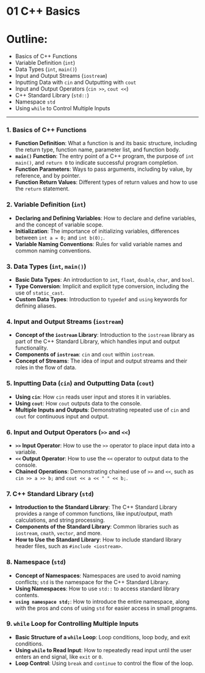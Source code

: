# 01 C++ Basics

# Outline:

- Basics of C++ Functions
- Variable Definition (`int`)
- Data Types (`int`, `main()`)
- Input and Output Streams (`iostream`)
- Inputting Data with `cin` and Outputting with `cout`
- Input and Output Operators (`cin >>`, `cout <<`)
- C++ Standard Library (`std::`)
- Namespace `std`
- Using `while` to Control Multiple Inputs



---

### 1. Basics of C++ Functions

- **Function Definition**: What a function is and its basic structure, including the return type, function name, parameter list, and function body.
- **`main()` Function**: The entry point of a C++ program, the purpose of `int main()`, and `return 0` to indicate successful program completion.
- **Function Parameters**: Ways to pass arguments, including by value, by reference, and by pointer.
- **Function Return Values**: Different types of return values and how to use the `return` statement.

### 2. Variable Definition (`int`)

- **Declaring and Defining Variables**: How to declare and define variables, and the concept of variable scope.
- **Initialization**: The importance of initializing variables, differences between `int a = 0;` and `int b(0);`.
- **Variable Naming Conventions**: Rules for valid variable names and common naming conventions.

### 3. Data Types (`int`, `main()`)

- **Basic Data Types**: An introduction to `int`, `float`, `double`, `char`, and `bool`.
- **Type Conversion**: Implicit and explicit type conversion, including the use of `static_cast`.
- **Custom Data Types**: Introduction to `typedef` and `using` keywords for defining aliases.

### 4. Input and Output Streams (`iostream`)

- **Concept of the `iostream` Library**: Introduction to the `iostream` library as part of the C++ Standard Library, which handles input and output functionality.
- **Components of `iostream`**: `cin` and `cout` within `iostream`.
- **Concept of Streams**: The idea of input and output streams and their roles in the flow of data.

### 5. Inputting Data (`cin`) and Outputting Data (`cout`)

- **Using `cin`**: How `cin` reads user input and stores it in variables.
- **Using `cout`**: How `cout` outputs data to the console.
- **Multiple Inputs and Outputs**: Demonstrating repeated use of `cin` and `cout` for continuous input and output.

### 6. Input and Output Operators (`>>` and `<<`)

- **`>>` Input Operator**: How to use the `>>` operator to place input data into a variable.
- **`<<` Output Operator**: How to use the `<<` operator to output data to the console.
- **Chained Operations**: Demonstrating chained use of `>>` and `<<`, such as `cin >> a >> b;` and `cout << a << " " << b;`.

### 7. C++ Standard Library (`std`)

- **Introduction to the Standard Library**: The C++ Standard Library provides a range of common functions, like input/output, math calculations, and string processing.
- **Components of the Standard Library**: Common libraries such as `iostream`, `cmath`, `vector`, and more.
- **How to Use the Standard Library**: How to include standard library header files, such as `#include <iostream>`.

### 8. Namespace (`std`)

- **Concept of Namespaces**: Namespaces are used to avoid naming conflicts; `std` is the namespace for the C++ Standard Library.
- **Using Namespaces**: How to use `std::` to access standard library contents.
- **`using namespace std;`**: How to introduce the entire namespace, along with the pros and cons of using `std` for easier access in small programs.

### 9. `while` Loop for Controlling Multiple Inputs

- **Basic Structure of a `while` Loop**: Loop conditions, loop body, and exit conditions.
- **Using `while` to Read Input**: How to repeatedly read input until the user enters an end signal, like `exit` or `0`.
- **Loop Control**: Using `break` and `continue` to control the flow of the loop. 

